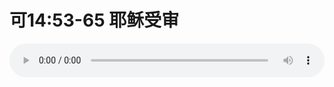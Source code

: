 # 可14:53-65 耶稣受审

<audio style="width: 100%;" preload="false" controls controlslist="nodownload"><source src="//cdn.wechat.edu.pl/audio/mp3/old/27612.mp3" type="audio/mpeg">Your browser does not support the audio element.</audio>


